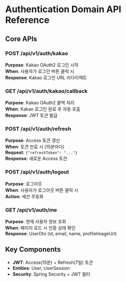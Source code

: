 # Authentication Domain API Reference

## Core APIs

### POST /api/v1/auth/kakao
**Purpose**: Kakao OAuth2 로그인 시작  
**When**: 사용자가 로그인 버튼 클릭 시  
**Response**: Kakao 로그인 URL 리다이렉트

### GET /api/v1/auth/kakao/callback
**Purpose**: Kakao OAuth2 콜백 처리  
**When**: Kakao 로그인 완료 후 자동 호출  
**Response**: JWT 토큰 발급

### POST /api/v1/auth/refresh
**Purpose**: Access 토큰 갱신  
**When**: 토큰 만료 시 (15분마다)  
**Request**: `{"refreshToken": "..."}`  
**Response**: 새로운 Access 토큰

### POST /api/v1/auth/logout
**Purpose**: 로그아웃  
**When**: 사용자가 로그아웃 버튼 클릭 시  
**Action**: 세션 무효화

### GET /api/v1/auth/me
**Purpose**: 현재 사용자 정보 조회  
**When**: 페이지 로드 시 인증 상태 확인  
**Response**: UserDto (id, email, name, profileImageUrl)

## Key Components
- **JWT**: Access(15분) + Refresh(7일) 토큰
- **Entities**: User, UserSession
- **Security**: Spring Security + JWT 필터